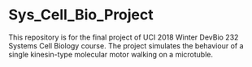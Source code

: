 # Sys_Cell_Bio_Project

This repository is for the final project of UCI 2018 Winter DevBio 232 Systems Cell Biology course. The project simulates the behaviour of a single kinesin-type molecular motor walking on a microtuble.
